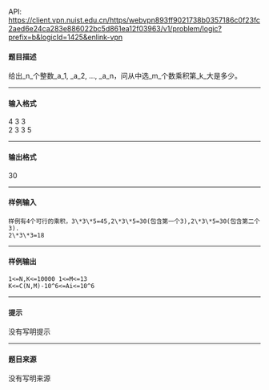 API: https://client.vpn.nuist.edu.cn/https/webvpn893ff9021738b0357186c0f23fc2aed6e24ca283e886022bc5d861ea12f03963/v1/problem/logic?prefix=b&logicId=1425&enlink-vpn

#### 题目描述

给出_n_个整数_a_1, _a_2, …, _a_n，问从中选_m_个数乘积第_k_大是多少。

---

#### 输入格式

4 3 3  
2 3 3 5

---

#### 输出格式

30

---

#### 样例输入
```
样例有4个可行的乘积，3\*3\*5=45,2\*3\*5=30(包含第一个3),2\*3\*5=30(包含第二个3).
2\*3\*3=18

```

---

#### 样例输出
```
1<=N,K<=10000 1<=M<=13 
K<=C(N,M)-10^6<=Ai<=10^6

```

---

#### 提示

没有写明提示

---

#### 题目来源

没有写明来源